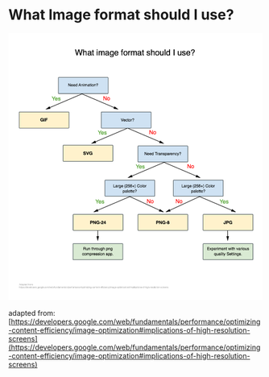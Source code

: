 # What Image format should I use?
<img src="format-tree.png">

adapted from: [https://developers.google.com/web/fundamentals/performance/optimizing-content-efficiency/image-optimization#implications-of-high-resolution-screens](https://developers.google.com/web/fundamentals/performance/optimizing-content-efficiency/image-optimization#implications-of-high-resolution-screens)
